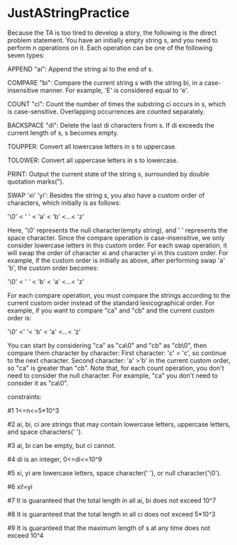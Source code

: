 # JustAStringPractice

Because the TA is too tired to develop a story, the following is the direct problem statement.
You have an initially empty string s, and you need to perform n operations on it.
Each operation can be one of the following seven types:

APPEND "ai": Append the string ai to the end of s.

COMPARE "bi": Compare the current string s with the string bi, in a case-insensitive manner. For example, 'E' is considered equal to 'e'.

COUNT "ci": Count the number of times the substring ci occurs in s, which is case-sensitive. Overlapping occurrences are counted separately.

BACKSPACE "di": Delete the last di characters from s. If di exceeds the current length of s, s becomes empty.

TOUPPER: Convert all lowercase letters in s to uppercase.

TOLOWER: Convert all uppercase letters in s to lowercase.

PRINT: Output the current state of the string s, surrounded by double quotation marks(").

SWAP 'xi' 'yi': Besides the string s, you also have a custom order of characters, which initially is as follows:

'\0' < ' ' < 'a' < 'b' <...< 'z'

Here, '\0' represents the null character(empty string), and ' ' represents the space character. Since the compare operation is case-insensitive, we only consider lowercase letters in this custom order. For each swap operation, it will swap the order of character xi and character yi in this custom order. For example, if the custom order is initially as above, after performing swap 'a' 'b', the custom order becomes:

'\0' < ' ' < 'b' < 'a' <...< 'z'

For each compare operation, you must compare the strings according to the current custom order instead of the standard lexicographical order. For example, if you want to compare "ca" and "cb" and the current custom order is:

'\0' <' '< 'b' < 'a' <...< 'z'

You can start by considering "ca" as "ca\0" and "cb" as "cb\0", then compare them character by character: 
First character: 'c' = 'c', so continue to the next character. 
Second character: 'a' >'b' in the current custom order, so "ca" is greater than "cb". 
Note that, for each count operation, you don't need to consider the null character. For example, "ca" you don't need to consider it as "ca\0". 

constraints:

#1 1<=n<=5*10^3

#2 ai, bi, ci are strings that may contain lowercase letters, uppercase letters, and space characters(' ').

#3 ai, bi can be empty, but ci cannot.

#4 di is an integer, 0<=di<=10^9

#5 xi, yi are lowercase letters, space character(' '), or null character('\0').

#6 xi!=yi 

#7 It is guaranteed that the total length in all ai, bi does not exceed 10^7

#8 It is guaranteed that the total length in all ci does not exceed 5*10^3

#9 It is guaranteed that the maximum length of s at any time does not exceed 10^4